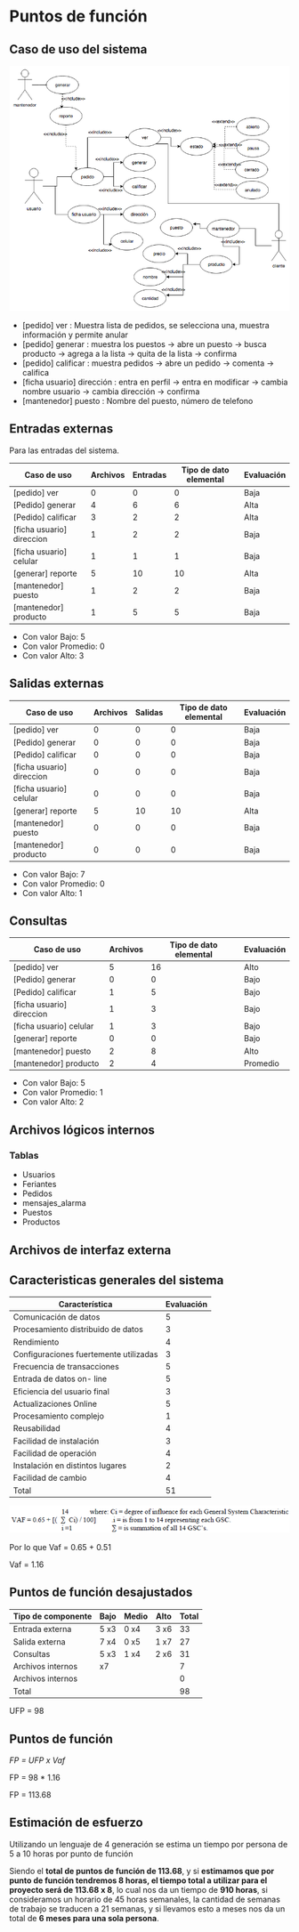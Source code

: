 # Puntos de función

## Caso de uso del sistema

![Feria Uml](/imagenes/feria_casos_de_uso.png)


* [pedido] ver : Muestra lista de pedidos, se selecciona una, muestra información y permite anular
* [pedido] generar : muestra los puestos -> abre un puesto -> busca producto -> agrega a la lista -> quita de la lista -> confirma
* [pedido] calificar : muestra pedidos -> abre un pedido -> comenta -> califica
* [ficha usuario] dirección : entra en perfil -> entra en modificar -> cambia nombre usuario -> cambia dirección -> confirma
* [mantenedor] puesto : Nombre del puesto, número de telefono

## Entradas externas

Para las entradas del sistema.

Caso de uso                   |Archivos |Entradas |Tipo de dato elemental|Evaluación
------------------------------|---------|---------|----------------------|----------
[pedido] ver                  |0        |0        |0                     |Baja
[Pedido] generar              |4        |6        |6                     |Alta
[Pedido] calificar            |3        |2        |2                     |Alta
[ficha usuario] direccion     |1        |2        |2                     |Baja
[ficha usuario] celular       |1        |1        |1                     |Baja
[generar] reporte             |5        |10       |10                    |Alta
[mantenedor] puesto           |1        |2        |2                     |Baja
[mantenedor] producto         |1        |5        |5                     |Baja

* Con valor Bajo: 5
* Con valor Promedio: 0
* Con valor Alto: 3

## Salidas externas

Caso de uso                   |Archivos |Salidas  |Tipo de dato elemental|Evaluación
------------------------------|---------|---------|----------------------|----------
[pedido] ver                  |0        |0        |0                     |Baja
[Pedido] generar              |0        |0        |0                     |Baja
[Pedido] calificar            |0        |0        |0                     |Baja
[ficha usuario] direccion     |0        |0        |0                     |Baja
[ficha usuario] celular       |0        |0        |0                     |Baja
[generar] reporte             |5        |10       |10                    |Alta
[mantenedor] puesto           |0        |0        |0                     |Baja
[mantenedor] producto         |0        |0        |0                     |Baja

* Con valor Bajo: 7
* Con valor Promedio: 0
* Con valor Alto: 1


## Consultas
Caso de uso                   |Archivos |Tipo de dato elemental|Evaluación
------------------------------|---------|----------------------|----------
[pedido] ver                  |5        |16                    |Alto
[Pedido] generar              |0        |0                     |Bajo
[Pedido] calificar            |1        |5                     |Bajo
[ficha usuario] direccion     |1        |3                     |Bajo
[ficha usuario] celular       |1        |3                     |Bajo
[generar] reporte             |0        |0                     |Bajo
[mantenedor] puesto           |2        |8                     |Alto
[mantenedor] producto         |2        |4                     |Promedio

* Con valor Bajo: 5
* Con valor Promedio: 1
* Con valor Alto: 2

## Archivos lógicos internos

### Tablas
* Usuarios
* Feriantes
* Pedidos
* mensajes_alarma
* Puestos
* Productos

## Archivos de interfaz externa

## Caracteristicas generales del sistema
Característica                         |Evaluación
---------------------------------------|------------
Comunicación de datos                  | 5
Procesamiento distribuido de datos     | 3
Rendimiento                            | 4
Configuraciones fuertemente utilizadas | 3
Frecuencia de transacciones            | 5
Entrada de datos on- line              | 5
Eficiencia del usuario final           | 3
Actualizaciones Online                 | 5
Procesamiento complejo                 | 1
Reusabilidad                           | 4
Facilidad de instalación               | 3
Facilidad de operación                 | 4
Instalación en distintos lugares       | 2
Facilidad de cambio                    | 4
Total                                  |51

![Formula](/imagenes/gsc_formula.png)

Por lo que Vaf = 0.65 + 0.51

Vaf = 1.16

## Puntos de función desajustados

Tipo de componente  |  Bajo  |  Medio  |  Alto  |  Total
--------------------|--------|---------|--------|--------
Entrada externa     | 5   x3 |0      x4|3     x6|33
Salida externa      | 7   x4 |0      x5|1     x7|27
Consultas           | 5   x3 |1      x4|2     x6|31
Archivos internos   |   x7   |         |        |7
Archivos internos   |        |         |        |0
Total               |        |         |        |98

UFP = 98

## Puntos de función

*FP = UFP x Vaf*

FP = 98 * 1.16

FP = 113.68

## Estimación de esfuerzo

Utilizando un lenguaje de 4 generación se estima un tiempo por persona de 5 a 10 horas por punto de función

Siendo el **total de puntos de función de 113.68**, y si **estimamos que por punto de función tendremos 8 horas, el tiempo total a utilizar para el proyecto será de 113.68 x 8**, lo cual nos da un tiempo de **910 horas**, si consideramos un horario de 45 horas semanales, la cantidad de semanas de trabajo se traducen a 21 semanas, y si llevamos esto a meses nos da un total de **6 meses para una sola persona**.




